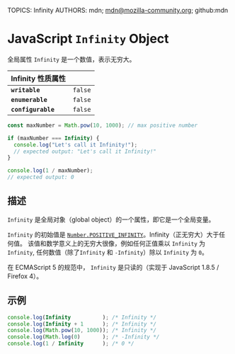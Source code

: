 TOPICS: Infinity
AUTHORS: mdn; mdn@mozilla-community.org; github:mdn

# JavaScript `Infinity` Object

全局属性 `Infinity` 是一个数值，表示无穷大。

| Infinity 性质属性 |  |
| :-- | :-- |
|**`writable`**|`false`|
|**`enumerable`**|`false`|
|**`configurable`**|`false`|

```JavaScript
const maxNumber = Math.pow(10, 1000); // max positive number

if (maxNumber === Infinity) {
  console.log("Let's call it Infinity!");
  // expected output: "Let's call it Infinity!"
}

console.log(1 / maxNumber);
// expected output: 0
```

## 描述

`Infinity` 是全局对象（global object）的一个属性，即它是一个全局变量。

`Infinity` 的初始值是 [`Number.POSITIVE_INFINITY`](/zh-hans/webfrontend/Number.POSITIVE_INFINITY)。Infinity（正无穷大）大于任何值。
该值和数学意义上的无穷大很像，例如任何正值乘以 `Infinity` 为 `Infinity`, 任何数值（除了`Infinity` 和 `-Infinity`）除以 `Infinity` 为 `0`。

在 ECMAScript 5 的规范中， `Infinity` 是只读的（实现于 JavaScript 1.8.5 / Firefox 4）。

## 示例

```JavaScript
console.log(Infinity          ); /* Infinity */  
console.log(Infinity + 1      ); /* Infinity */  
console.log(Math.pow(10, 1000)); /* Infinity */  
console.log(Math.log(0)       ); /* -Infinity */  
console.log(1 / Infinity      ); /* 0 */
```
